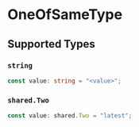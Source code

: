# OneOfSameType


## Supported Types

### `string`

```typescript
const value: string = "<value>";
```

### `shared.Two`

```typescript
const value: shared.Two = "latest";
```

